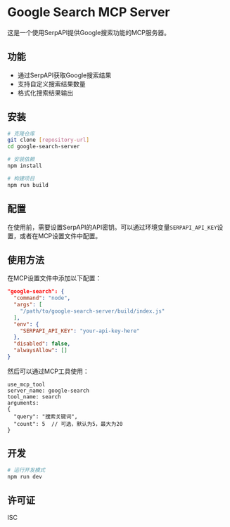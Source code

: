 # Google Search MCP Server

这是一个使用SerpAPI提供Google搜索功能的MCP服务器。

## 功能

- 通过SerpAPI获取Google搜索结果
- 支持自定义搜索结果数量
- 格式化搜索结果输出

## 安装

```bash
# 克隆仓库
git clone [repository-url]
cd google-search-server

# 安装依赖
npm install

# 构建项目
npm run build
```

## 配置

在使用前，需要设置SerpAPI的API密钥。可以通过环境变量`SERPAPI_API_KEY`设置，或者在MCP设置文件中配置。

## 使用方法

在MCP设置文件中添加以下配置：

```json
"google-search": {
  "command": "node",
  "args": [
    "/path/to/google-search-server/build/index.js"
  ],
  "env": {
    "SERPAPI_API_KEY": "your-api-key-here"
  },
  "disabled": false,
  "alwaysAllow": []
}
```

然后可以通过MCP工具使用：

```
use_mcp_tool
server_name: google-search
tool_name: search
arguments: 
{
  "query": "搜索关键词",
  "count": 5  // 可选，默认为5，最大为20
}
```

## 开发

```bash
# 运行开发模式
npm run dev
```

## 许可证

ISC